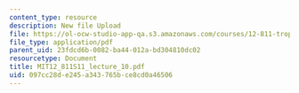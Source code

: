```yaml
---
content_type: resource
description: New file Upload
file: https://ol-ocw-studio-app-qa.s3.amazonaws.com/courses/12-811-tropical-meteorology-spring-2011/097cc28de245a343765bce8cd0a46506_MIT12_811S11_lecture_10.pdf
file_type: application/pdf
parent_uid: 23fdcd6b-0082-ba44-012a-bd304810dc02
resourcetype: Document
title: MIT12_811S11_lecture_10.pdf
uid: 097cc28d-e245-a343-765b-ce8cd0a46506
---
```

